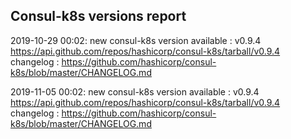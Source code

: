 ## Consul-k8s versions report

2019-10-29 00:02: new consul-k8s version available : v0.9.4 https://api.github.com/repos/hashicorp/consul-k8s/tarball/v0.9.4 changelog : https://github.com/hashicorp/consul-k8s/blob/master/CHANGELOG.md

2019-11-05 00:02: new consul-k8s version available : v0.9.4 https://api.github.com/repos/hashicorp/consul-k8s/tarball/v0.9.4 changelog : https://github.com/hashicorp/consul-k8s/blob/master/CHANGELOG.md

